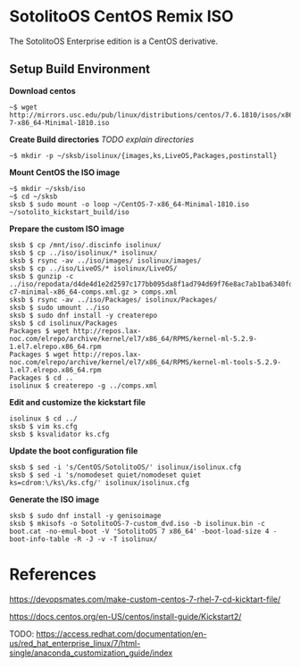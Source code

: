 # SotolitoOS CentOS Remix ISO

The SotolitoOS Enterprise edition is a CentOS derivative.

## Setup Build Environment

**Download centos**

```
~$ wget http://mirrors.usc.edu/pub/linux/distributions/centos/7.6.1810/isos/x86_64/CentOS-7-x86_64-Minimal-1810.iso
```

**Create Build directories**
*TODO explain directories*

```
~$ mkdir -p ~/sksb/isolinux/{images,ks,LiveOS,Packages,postinstall}
```

**Mount CentOS the ISO image**

```
~$ mkdir ~/sksb/iso
~$ cd ~/sksb
sksb $ sudo mount -o loop ~/CentOS-7-x86_64-Minimal-1810.iso ~/sotolito_kickstart_build/iso
```

**Prepare the custom ISO image**
```
sksb $ cp /mnt/iso/.discinfo isolinux/
sksb $ cp ../iso/isolinux/* isolinux/
sksb $ rsync -av ../iso/images/ isolinux/images/
sksb $ cp ../iso/LiveOS/* isolinux/LiveOS/
sksb $ gunzip -c ../iso/repodata/d4de4d1e2d2597c177bb095da8f1ad794d69f76e8ac7ab1ba6340fdd0969e936-c7-minimal-x86_64-comps.xml.gz > comps.xml
sksb $ rsync -av ../iso/Packages/ isolinux/Packages/
sksb $ sudo umount ../iso
sksb $ sudo dnf install -y createrepo
sksb $ cd isolinux/Packages
Packages $ wget http://repos.lax-noc.com/elrepo/archive/kernel/el7/x86_64/RPMS/kernel-ml-5.2.9-1.el7.elrepo.x86_64.rpm
Packages $ wget http://repos.lax-noc.com/elrepo/archive/kernel/el7/x86_64/RPMS/kernel-ml-tools-5.2.9-1.el7.elrepo.x86_64.rpm
Packages $ cd ..
isolinux $ createrepo -g ../comps.xml
```

**Edit and customize the kickstart file**
```
isolinux $ cd ../
sksb $ vim ks.cfg
sksb $ ksvalidator ks.cfg
```

**Update the boot configuration file**

```
sksb $ sed -i 's/CentOS/SotolitoOS/' isolinux/isolinux.cfg
sksb $ sed -i 's/nomodeset quiet/nomodeset quiet ks=cdrom:\/ks\/ks.cfg/' isolinux/isolinux.cfg
```

**Generate the ISO image**

```
sksb $ sudo dnf install -y genisoimage
sksb $ mkisofs -o SotolitoOS-7-custom_dvd.iso -b isolinux.bin -c boot.cat -no-emul-boot -V 'SotolitoOS 7 x86_64' -boot-load-size 4 -boot-info-table -R -J -v -T isolinux/
```




# References
https://devopsmates.com/make-custom-centos-7-rhel-7-cd-kicktart-file/

https://docs.centos.org/en-US/centos/install-guide/Kickstart2/

TODO: https://access.redhat.com/documentation/en-us/red_hat_enterprise_linux/7/html-single/anaconda_customization_guide/index


